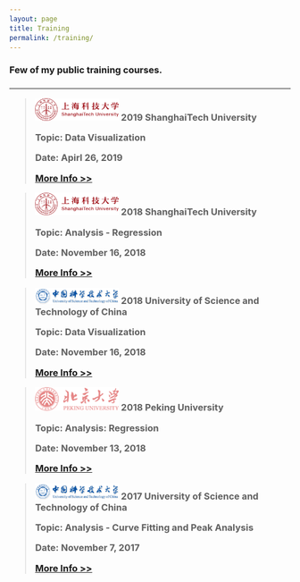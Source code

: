 ```yaml
---
layout: page
title: Training
permalink: /training/
---
```

<h3> Few of my public training courses. <h3>
<hr/>
<blockquote>
<img src="/static/training/SHTU.svg" alt="ShanghaiTech University" width="150" />
<strong>2019 ShanghaiTech University</strong>
<p> </p>
<p>Topic: Data Visualization</p>
<p>Date: Apirl 26, 2019</p>
<a href="http://library.shanghaitech.edu.cn/2019/0416/c4059a41606/page.htm">More Info >></a>

</blockquote>

<blockquote>
<img src="/static/training/SHTU.svg" alt="ShanghaiTech University" width="150"/>
<strong>2018 ShanghaiTech University</strong>
<p> </p>
<p>Topic: Analysis - Regression</p>
<p>Date: November 16, 2018</p>
<a href="http://library.shanghaitech.edu.cn/2018/1111/c4059a35954/page.htm">More Info >></a>
</blockquote>

<blockquote>
<img src="/static/training/USTC.svg" alt="University of Science and Technology of China" width="150"/>
<strong>2018 University of Science and Technology of China</strong>
<p> </p>
<p>Topic: Data Visualization</p>
<p>Date: November 16, 2018</p>
<a href="https://scc.ustc.edu.cn/xwgg/201811/t20181116_319904.html">More Info >></a>
</blockquote>

<blockquote>
<img src="/static/training/PKU.png" alt="Peking University" width="150"/>
<strong>2018 Peking University</strong>
<p> </p>
<p>Topic: Analysis: Regression</p>
<p>Date: November 13, 2018</p>
<a href="http://hpc.pku.edu.cn/2018110902.html">More Info >></a>
</blockquote>

<blockquote>
<img src="/static/training/USTC.svg" alt="University of Science and Technology of China" width="150"/>
<strong>2017 University of Science and Technology of China</strong>
<p> </p>
<p>Topic: Analysis - Curve Fitting and Peak Analysis</p>
<p>Date: November 7, 2017</p>
<a href="https://scc.ustc.edu.cn/xwgg/201711/t20171110_288984.html">More Info >></a>
</blockquote>